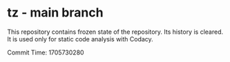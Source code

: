 # tz - main branch

This repository contains frozen state of the repository.
Its history is cleared. It is used only for static code
analysis with Codacy.

Commit Time: 1705730280